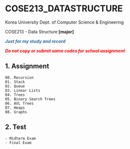 # COSE213_DATASTRUCTURE
Korea University Dept. of Computer Science & Engineering

COSE213 - Data Structure **[major]**

<span style="color:#2E6A9F">***Just for my study and record***</span>

<span style="color:red">***Do not copy or submit same codes for school assignment***</span>

## 1. Assignment
```
00. Recursion
01. Stack
02. Queue
03. Linear Lists
04. Trees
05. Binary Search Trees
06. AVL Trees
07. Heaps
08. Graphs
```
## 2. Test
```
- Midterm Exam
- Final Exam
```
